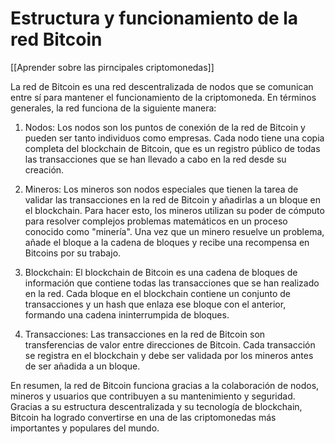 # Estructura y funcionamiento de la red Bitcoin

[[Aprender sobre las pirncipales criptomonedas]]

La red de Bitcoin es una red descentralizada de nodos que se comunican entre sí para mantener el funcionamiento de la criptomoneda. En términos generales, la red funciona de la siguiente manera:

1. Nodos: Los nodos son los puntos de conexión de la red de Bitcoin y pueden ser tanto individuos como empresas. Cada nodo tiene una copia completa del blockchain de Bitcoin, que es un registro público de todas las transacciones que se han llevado a cabo en la red desde su creación.

2. Mineros: Los mineros son nodos especiales que tienen la tarea de validar las transacciones en la red de Bitcoin y añadirlas a un bloque en el blockchain. Para hacer esto, los mineros utilizan su poder de cómputo para resolver complejos problemas matemáticos en un proceso conocido como "minería". Una vez que un minero resuelve un problema, añade el bloque a la cadena de bloques y recibe una recompensa en Bitcoins por su trabajo.

3. Blockchain: El blockchain de Bitcoin es una cadena de bloques de información que contiene todas las transacciones que se han realizado en la red. Cada bloque en el blockchain contiene un conjunto de transacciones y un hash que enlaza ese bloque con el anterior, formando una cadena ininterrumpida de bloques.

4. Transacciones: Las transacciones en la red de Bitcoin son transferencias de valor entre direcciones de Bitcoin. Cada transacción se registra en el blockchain y debe ser validada por los mineros antes de ser añadida a un bloque.

En resumen, la red de Bitcoin funciona gracias a la colaboración de nodos, mineros y usuarios que contribuyen a su mantenimiento y seguridad. Gracias a su estructura descentralizada y su tecnología de blockchain, Bitcoin ha logrado convertirse en una de las criptomonedas más importantes y populares del mundo.

